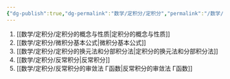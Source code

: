 ```yaml
---
{"dg-publish":true,"dg-permalink":"数学/定积分/定积分","permalink":"/数学/定积分/定积分/","dgHomeLink":true,"dgPassFrontmatter":false}
---
```


1. [[数学/定积分/定积分的概念与性质|定积分的概念与性质]]
2. [[数学/定积分/微积分基本公式|微积分基本公式]]
3. [[数学/定积分/定积分的换元法和分部积分法|定积分的换元法和分部积分法]]
4. [[数学/定积分/反常积分|反常积分]]
5. [[数学/定积分/反常积分的审敛法 Γ函数|反常积分的审敛法 Γ函数]]